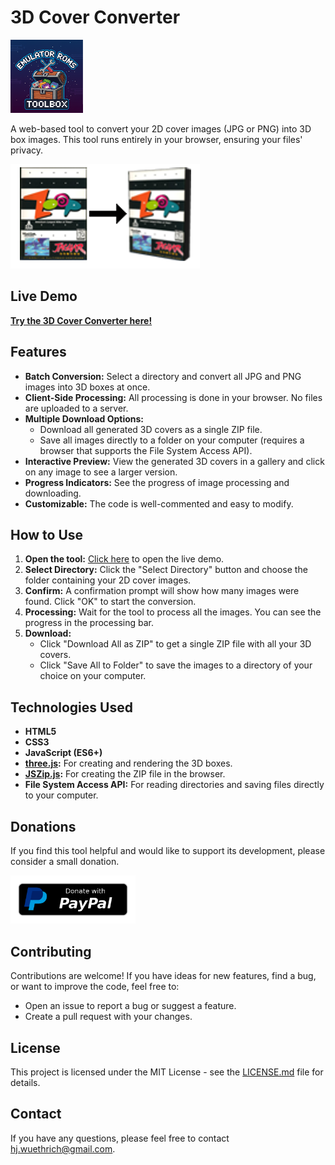 # 3D Cover Converter

![Logo](Logo.png)

A web-based tool to convert your 2D cover images (JPG or PNG) into 3D box images. This tool runs entirely in your browser, ensuring your files' privacy.

![Preview](PreviewImage.png)

## Live Demo

[**Try the 3D Cover Converter here!**](https://vectrex71.github.io/2D-to-3D-EmuCovers-Converter/)


## Features

*   **Batch Conversion:** Select a directory and convert all JPG and PNG images into 3D boxes at once.
*   **Client-Side Processing:** All processing is done in your browser. No files are uploaded to a server.
*   **Multiple Download Options:**
    *   Download all generated 3D covers as a single ZIP file.
    *   Save all images directly to a folder on your computer (requires a browser that supports the File System Access API).
*   **Interactive Preview:** View the generated 3D covers in a gallery and click on any image to see a larger version.
*   **Progress Indicators:** See the progress of image processing and downloading.
*   **Customizable:** The code is well-commented and easy to modify.

## How to Use

1.  **Open the tool:** [Click here](https://vectrex71.github.io/2D-to-3D-EmuCovers-Converter/) to open the live demo.
2.  **Select Directory:** Click the "Select Directory" button and choose the folder containing your 2D cover images.
3.  **Confirm:** A confirmation prompt will show how many images were found. Click "OK" to start the conversion.
4.  **Processing:** Wait for the tool to process all the images. You can see the progress in the processing bar.
5.  **Download:**
    *   Click "Download All as ZIP" to get a single ZIP file with all your 3D covers.
    *   Click "Save All to Folder" to save the images to a directory of your choice on your computer.

## Technologies Used

*   **HTML5**
*   **CSS3**
*   **JavaScript (ES6+)**
*   **[three.js](https://threejs.org/):** For creating and rendering the 3D boxes.
*   **[JSZip.js](https://stuk.github.io/jszip/):** For creating the ZIP file in the browser.
*   **File System Access API:** For reading directories and saving files directly to your computer.

## Donations

If you find this tool helpful and would like to support its development, please consider a small donation.

<a href="https://paypal.me/HansjuergWuethrich" target="_blank" rel="noopener noreferrer">
    <img src="paypal-donate-button.png" alt="Donate via PayPal.Me" width="200">
</a>

## Contributing

Contributions are welcome! If you have ideas for new features, find a bug, or want to improve the code, feel free to:

*   Open an issue to report a bug or suggest a feature.
*   Create a pull request with your changes.

## License

This project is licensed under the MIT License - see the [LICENSE.md](LICENSE.md) file for details.

## Contact

If you have any questions, please feel free to contact [hj.wuethrich@gmail.com](mailto:hj.wuethrich@gmail.com).
